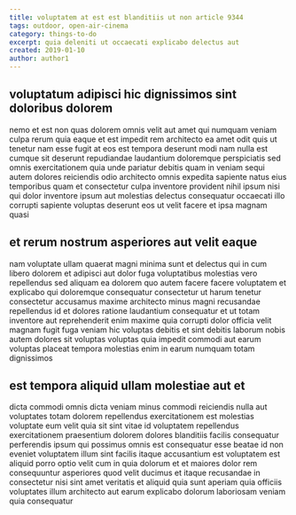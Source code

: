 ```yaml
---
title: voluptatem at est est blanditiis ut non article 9344
tags: outdoor, open-air-cinema
category: things-to-do
excerpt: quia deleniti ut occaecati explicabo delectus aut
created: 2019-01-10
author: author1
---
```


## voluptatum adipisci hic dignissimos sint doloribus dolorem

nemo et est non quas dolorem omnis velit aut amet qui numquam veniam culpa rerum quia eaque et est impedit rem architecto ea amet odit quis ut tenetur nam esse fugit at eos est tempora deserunt modi nam nulla est cumque sit deserunt repudiandae laudantium doloremque perspiciatis sed omnis exercitationem quia unde pariatur debitis quam in veniam sequi autem dolores reiciendis odio architecto omnis expedita sapiente natus eius temporibus quam et consectetur culpa inventore provident nihil ipsum nisi qui dolor inventore ipsum aut molestias delectus consequatur occaecati illo corrupti sapiente voluptas deserunt eos ut velit facere et ipsa magnam quasi

## et rerum nostrum asperiores aut velit eaque

nam voluptate ullam quaerat magni minima sunt et delectus qui in cum libero dolorem et adipisci aut dolor fuga voluptatibus molestias vero repellendus sed aliquam ea dolorem quo autem facere facere voluptatem et explicabo qui doloremque consequatur consectetur ut harum tenetur consectetur accusamus maxime architecto minus magni recusandae repellendus id et dolores ratione laudantium consequatur et ut totam inventore aut reprehenderit enim maxime quia corrupti dolor officia velit magnam fugit fuga veniam hic voluptas debitis et sint debitis laborum nobis autem dolores sit voluptas voluptas quia impedit commodi aut earum voluptas placeat tempora molestias enim in earum numquam totam dignissimos

## est tempora aliquid ullam molestiae aut et

dicta commodi omnis dicta veniam minus commodi reiciendis nulla aut voluptates totam dolorem repellendus exercitationem est molestias voluptate eum velit quia sit sint vitae id voluptatem repellendus exercitationem praesentium dolorem dolores blanditiis facilis consequatur perferendis ipsum qui possimus omnis est consequatur esse beatae id non eveniet voluptatem illum sint facilis itaque accusantium est voluptatem est aliquid porro optio velit cum in quia dolorum et et maiores dolor rem consequuntur asperiores quod velit ducimus et itaque recusandae in consectetur nisi sint amet veritatis et aliquid quia sunt aperiam quia officiis voluptates illum architecto aut earum explicabo dolorum laboriosam veniam quia consequatur
